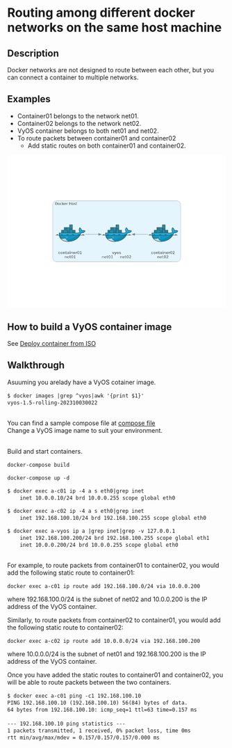 # Routing among different docker networks on the same host machine

## Description

Docker networks are not designed to route between each other, but you can connect a container to multiple networks.

## Examples

- Container01 belongs to the network net01.
- Container02 belongs to the network net02.
- VyOS container belongs to both net01 and net02.
- To route packets between container01 and container02
  - Add static routes on both container01 and container02.

![network diagram](./Diagram/docker_diagram.png.png)

## How to build a VyOS container image

See [Deploy container from ISO](https://docs.vyos.io/en/latest/installation/virtual/docker.html#deploy-container-from-iso)

## Walkthrough

Asuuming you arelady have a VyOS cotainer image.
```text
$ docker images |grep ^vyos|awk '{print $1}'
vyos-1.5-rolling-202310030022
```

<br>You can find a sample compose file at [compose file](docker-compose.yml)
<br>Change a VyOS image name to suit your environment.

<br>Build and start containers.
```text
docker-compose build
```

```text
docker-compose up -d
```

```text
$ docker exec a-c01 ip -4 a s eth0|grep inet
    inet 10.0.0.10/24 brd 10.0.0.255 scope global eth0
```

```text
$ docker exec a-c02 ip -4 a s eth0|grep inet
    inet 192.168.100.10/24 brd 192.168.100.255 scope global eth0
```

```text
$ docker exec a-vyos ip a |grep inet|grep -v 127.0.0.1
    inet 192.168.100.200/24 brd 192.168.100.255 scope global eth1
    inet 10.0.0.200/24 brd 10.0.0.255 scope global eth0
```

<br>For example, to route packets from container01 to container02, you would add the following static route to container01:
```text
docker exec a-c01 ip route add 192.168.100.0/24 via 10.0.0.200
```
where 192.168.100.0/24 is the subnet of net02 and 10.0.0.200 is the IP address of the VyOS container.<br>

Similarly, to route packets from container02 to container01, you would add the following static route to container02:
```text
docker exec a-c02 ip route add 10.0.0.0/24 via 192.168.100.200
```

where 10.0.0.0/24 is the subnet of net01 and 192.168.100.200 is the IP address of the VyOS container.<br>



Once you have added the static routes to container01 and container02, you will be able to route packets between the two containers.
```text
$ docker exec a-c01 ping -c1 192.168.100.10
PING 192.168.100.10 (192.168.100.10) 56(84) bytes of data.
64 bytes from 192.168.100.10: icmp_seq=1 ttl=63 time=0.157 ms

--- 192.168.100.10 ping statistics ---
1 packets transmitted, 1 received, 0% packet loss, time 0ms
rtt min/avg/max/mdev = 0.157/0.157/0.157/0.000 ms
```
